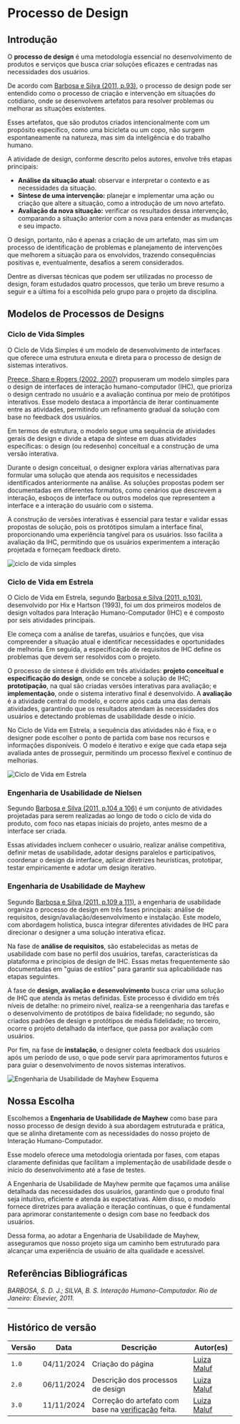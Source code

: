 # __Processo de Design__

## __Introdução__

O __processo de design__ é uma metodologia essencial no desenvolvimento de produtos e serviços que
busca criar soluções eficazes e centradas nas necessidades dos usuários.

De acordo com [Barbosa e Silva (2011, p.93)](../assets/referencias/o_que_e_design01.png), o processo de design pode ser entendido como o processo de criação e intervenção em situações do cotidiano, onde se desenvolvem artefatos para resolver problemas ou melhorar as situações existentes.

Esses artefatos, que são produtos criados intencionalmente com um propósito específico, como uma bicicleta ou um copo, não surgem espontaneamente na natureza, mas sim da inteligência e do trabalho humano.

A atividade de design, conforme descrito pelos autores, envolve três etapas principais:

- __Análise da situação atual:__ observar e interpretar o contexto e as necessidades da situação.
- __Síntese de uma intervenção:__ planejar e implementar uma ação ou criação que altere a situação, como a introdução de um novo artefato.
- __Avaliação da nova situação:__ verificar os resultados dessa intervenção, comparando a situação anterior com a nova para entender as mudanças e seu impacto.

O design, portanto, não é apenas a criação de um artefato, mas sim um processo de identificação de problemas e planejamento de intervenções que melhorem a situação para os envolvidos, trazendo consequências positivas e, eventualmente, desafios a serem considerados.

Dentre as diversas técnicas que podem ser utilizadas no processo de design, foram estudados quatro processos, que terão um breve resumo a seguir e a última foi a escolhida pelo grupo para o projeto da disciplina.

## __Modelos de Processos de Designs__

### __Ciclo de Vida Simples__

O Ciclo de Vida Simples é um modelo de desenvolvimento de interfaces que oferece uma estrutura enxuta e direta para o processo de design de sistemas interativos.

[Preece, Sharp e Rogers (2002, 2007)](../assets/referencias/ciclo_vida_simples.png) propuseram um modelo simples para o design de interfaces de interação humano-computador (IHC), que prioriza o design centrado no usuário e a avaliação contínua por meio de protótipos interativos. Esse modelo destaca a importância de iterar continuamente entre as atividades, permitindo um refinamento gradual da solução com base no feedback dos usuários.

Em termos de estrutura, o modelo segue uma sequência de atividades gerais de design e divide a etapa de síntese em duas atividades específicas: o design (ou redesenho) conceitual e a construção de uma versão interativa. 

Durante o design conceitual, o designer explora várias alternativas para formular uma solução que atenda aos requisitos e necessidades identificados anteriormente na análise. As soluções propostas podem ser documentadas em diferentes formatos, como cenários que descrevem a interação, esboços de interface ou outros modelos que representem a interface e a interação do usuário com o sistema.

A construção de versões interativas é essencial para testar e validar essas propostas de solução, pois os protótipos simulam a interface final, proporcionando uma experiência tangível para os usuários. Isso facilita a avaliação da IHC, permitindo que os usuários experimentem a interação projetada e forneçam feedback direto.

![ciclo de vida simples](../assets/referencias/ciclo_simples_esquema.png)

### __Ciclo de Vida em Estrela__

O Ciclo de Vida em Estrela, segundo [Barbosa e Silva (2011, p.103)](../assets/referencias/ciclo_estrela.png), desenvolvido por Hix e Hartson (1993), foi um dos primeiros modelos de design voltados para Interação Humano-Computador (IHC) e é composto por seis atividades principais. 

Ele começa com a análise de tarefas, usuários e funções, que visa compreender a situação atual e identificar necessidades e oportunidades de melhoria. Em seguida, a especificação de requisitos de IHC define os problemas que devem ser resolvidos com o projeto.

O processo de síntese é dividido em três atividades: __projeto conceitual e especificação do design__, onde se concebe a solução de IHC; __prototipação__, na qual são criadas versões interativas para avaliação; e __implementação__, onde o sistema interativo final é desenvolvido. A __avaliação__ é a atividade central do modelo, e ocorre após cada uma das demais atividades, garantindo que os resultados atendam às necessidades dos usuários e detectando problemas de usabilidade desde o início.

No Ciclo de Vida em Estrela, a sequência das atividades não é fixa, e o designer pode escolher o ponto de partida com base nos recursos e informações disponíveis. O modelo é iterativo e exige que cada etapa seja avaliada antes de prosseguir, permitindo um processo flexível e contínuo de melhorias.

![Ciclo de Vida em Estrela](../assets/referencias/ciclo_estrela_esquema.png)

### __Engenharia de Usabilidade de Nielsen__

Segundo [Barbosa e Silva (2011, p.104 a 106)](../assets/referencias/eng_usab_nielsen.png) é um conjunto de atividades projetadas para serem realizadas ao longo de todo o ciclo de vida do produto, com foco nas etapas iniciais do projeto, antes mesmo de a interface ser criada. 

Essas atividades incluem conhecer o usuário, realizar análise competitiva, definir metas de usabilidade, adotar designs paralelos e participativos, coordenar o design da interface, aplicar diretrizes heurísticas, prototipar, testar empiricamente e adotar um design iterativo.

### __Engenharia de Usabilidade de Mayhew__

Segundo [Barbosa e Silva (2011, p.109 a 111)](../assets/referencias/eng_usab_mayhew.png), a engenharia de usabilidade organiza o processo de design em três fases principais: análise de requisitos, design/avaliação/desenvolvimento e instalação. Este modelo, com abordagem holística, busca integrar diferentes atividades de IHC para direcionar o designer a uma solução interativa eficaz.

Na fase de __análise de requisitos__, são estabelecidas as metas de usabilidade com base no perfil dos usuários, tarefas, características da plataforma e princípios de design de IHC. Essas metas frequentemente são documentadas em "guias de estilos" para garantir sua aplicabilidade nas etapas seguintes.

A fase de __design, avaliação e desenvolvimento__ busca criar uma solução de IHC que atenda às metas definidas. Este processo é dividido em três níveis de detalhe: no primeiro nível, realiza-se a reengenharia das tarefas e o desenvolvimento de protótipos de baixa fidelidade; no segundo, são criados padrões de design e protótipos de média fidelidade; no terceiro, ocorre o projeto detalhado da interface, que passa por avaliação com usuários.

Por fim, na fase de __instalação__, o designer coleta feedback dos usuários após um período de uso, o que pode servir para aprimoramentos futuros e para guiar o desenvolvimento de novos sistemas interativos.

![Engenharia de Usabilidade de Mayhew Esquema](../assets/referencias/eng_usb_mayhew_esquema.png)

## __Nossa Escolha__

Escolhemos a __Engenharia de Usabilidade de Mayhew__ como base para nosso processo de design devido à sua abordagem estruturada e prática, que se alinha diretamente com as necessidades do nosso projeto de Interação Humano-Computador. 

Esse modelo oferece uma metodologia orientada por fases, com etapas claramente definidas que facilitam a implementação de usabilidade desde o início do desenvolvimento até a fase de testes. 

A Engenharia de Usabilidade de Mayhew permite que façamos uma análise detalhada das necessidades dos usuários, garantindo que o produto final seja intuitivo, eficiente e atenda às expectativas. Além disso, o modelo fornece diretrizes para avaliação e iteração contínuas, o que é fundamental para aprimorar constantemente o design com base no feedback dos usuários. 

Dessa forma, ao adotar a Engenharia de Usabilidade de Mayhew, asseguramos que nosso projeto siga um caminho bem estruturado para alcançar uma experiência de usuário de alta qualidade e acessível.


## __Referências Bibliográficas__

_BARBOSA, S. D. J.; SILVA, B. S. Interação Humano-Computador. Rio de Janeiro: Elsevier, 2011._

---
## Histórico de versão

| Versão |    Data    |      Descrição      |             Autor(es)                        |
|--------|------------|---------------------|----------------------------------------------|
| `1.0`  | 04/11/2024 | Criação do página   | [Luiza Maluf](https://github.com/LuizaMaluf) |
| `2.0`  | 06/11/2024 | Descrição dos processos de design | [Luiza Maluf](https://github.com/LuizaMaluf) |
| `3.0`  | 11/11/2024 | Correção do artefato com base na [verificação](../verificacao/grupo/etapa1/verificacao-processo-design.md) feita. | [Luiza Maluf](https://github.com/LuizaMaluf) 
